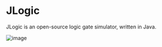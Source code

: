 # JLogic
JLogic is an open-source logic gate simulator, written in Java.

![image](https://github.com/DynxstyGIT/JLogic/assets/48297101/94c2b9d7-6fb4-4fae-9b00-442551243a49)

